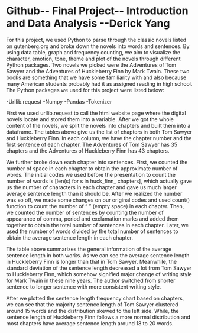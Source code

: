 **Github--
Final Project--
Introduction and Data Analysis
--Derick Yang**
=====

For this project, we used Python to parse through the classic novels listed on 
gutenberg.org and broke down the novels into words and sentences. By using data table, 
graph and frequency counting, we aim to visualize the character, emotion, tone, theme 
and plot of the novels through different Python packages. Two novels we picked were 
the Adventures of Tom Sawyer and the Adventures of Huckleberry Finn by Mark Twain. 
These two books are something that we have some familiarity with and also because 
many American students probably had it as assigned reading in high school. 
The Python packages we used for this project were listed below:

-Urllib.request
-Numpy
-Pandas
-Tokenizer 

First we used urllib.request to call the html website page where the digital novels locate
 and stored them into a variable. After we got the whole content of the novels, we split 
 the novels into chapters and built them into a dataframe. The tables above give us the 
 list of chapters in both Tom Sawyer and Huckleberry Finn. In each column, we have the 
 chapter number and the first sentence of each chapter. The Adventures of Tom Sawyer has 
 35 chapters and the Adventures of Huckleberry Finn has 43 chapters.

We further broke down each chapter into sentences. First, we counted the number of space 
in each chapter to obtain the approximate number of words. The initial codes we used 
before the presentation to count the number of words is [len(s) for s in huck_finn_
chapters], which actually gave us the number of characters in each chapter and gave us much larger 
average sentence length than it should be. After we realized the number was so off, 
we made some changes on our original codes and used count() function to count the number 
of “ ” (empty space) in each chapter. Then, we counted the number of sentences by 
counting the number of appearance of comma, period and exclamation marks and added them 
together to obtain the total number of sentences in each chapter. Later, we used 
the number of words divided by the total number of sentences to obtain the average 
sentence length in each chapter. 

The table above summarizes the general information of the average sentence length in 
both works. As we can see the average sentence length in Huckleberry Finn is longer 
than that in Tom Sawyer. Meanwhile, the standard deviation of the sentence length 
decreased a lot from Tom Sawyer to Huckleberry Finn, which somehow signified major change
of writing style for Mark Twain in these nine years. The author switched from shorter 
sentence to longer sentence with more consistent writing style. 

After we plotted the sentence length frequency chart based on chapters, 
we can see that the majority sentence length of Tom Sawyer clustered around 15 words 
and the distribution skewed to the left side. While, the sentence length of 
Huckleberry Finn follows a more normal distribution and most chapters have average 
sentence length around 18 to 20 words. 





